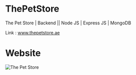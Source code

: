 # ThePetStore
The Pet Store | Backend || Node JS | Express JS | MongoDB

Link : www.thepetstore.ae

# Website 
![The Pet Store](https://github.com/UsmanDrigrocha/ThePetStore/assets/139844692/04b3ee7f-2ae9-49df-8d8a-0177dc1a97c1)
